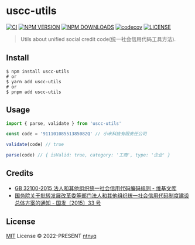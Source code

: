# uscc-utils

[![CI](https://github.com/ntnyq/uscc-utils/workflows/CI/badge.svg)](https://github.com/ntnyq/uscc-utils/actions)
[![NPM VERSION](https://img.shields.io/npm/v/uscc-utils.svg)](https://www.npmjs.com/package/uscc-utils)
[![NPM DOWNLOADS](https://img.shields.io/npm/dy/uscc-utils.svg)](https://www.npmjs.com/package/uscc-utils)
[![codecov](https://codecov.io/github/ntnyq/uscc-utils/branch/main/graph/badge.svg?token=2U07S1P2F2)](https://codecov.io/github/ntnyq/uscc-utils)
[![LICENSE](https://img.shields.io/github/license/ntnyq/uscc-utils.svg)](https://github.com/ntnyq/uscc-utils/blob/main/LICENSE)

> Utils about unified social credit code(统一社会信用代码工具方法).

## Install

```shell
$ npm install uscc-utils
# or
$ yarn add uscc-utils
# or
$ pnpm add uscc-utils
```

## Usage

```js
import { parse, validate } from 'uscc-utils'

const code = '91110108551385082Q' // 小米科技有限责任公司

validate(code) // true

parse(code) // { isValid: true, category: '工商', type: '企业' }
```

## Credits

- [GB 32100-2015 法人和其他组织统一社会信用代码编码规则 - 维基文库](https://zh.wikisource.org/wiki/GB_32100-2015_法人和其他组织统一社会信用代码编码规则)
- [国务院关于批转发展改革委等部门法人和其他组织统一社会信用代码制度建设总体方案的通知 - 国发〔2015〕33 号](http://www.gov.cn/zhengce/content/2015-06/17/content_9858.htm)

## License

[MIT](./LICENSE) License © 2022-PRESENT [ntnyq](https://github.com/ntnyq)
